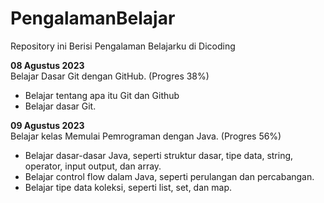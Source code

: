 # PengalamanBelajar
Repository ini Berisi Pengalaman Belajarku di Dicoding

**08 Agustus 2023**  
Belajar Dasar Git dengan GitHub. (Progres 38%)
* Belajar tentang apa itu Git dan Github
* Belajar dasar Git.

**09 Agustus 2023**  
Belajar kelas Memulai Pemrograman dengan Java. (Progres 56%)
  * Belajar dasar-dasar Java, seperti struktur dasar, tipe data, string, operator, input output, dan array.
  * Belajar control flow dalam Java, seperti perulangan dan percabangan.
  * Belajar tipe data koleksi, seperti list, set, dan map.
